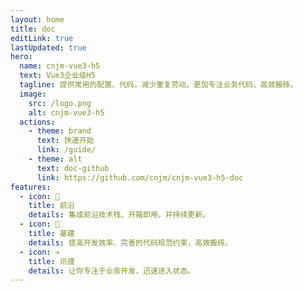 ```yaml
---
layout: home
title: doc
editLink: true
lastUpdated: true
hero:
  name: cnjm-vue3-h5
  text: Vue3企业级H5
  tagline: 提供常用的配置、代码，减少重复劳动，更加专注业务代码，高效搬砖。
  image:
    src: /logo.png
    alt: cnjm-vue3-h5
  actions:
    - theme: brand
      text: 快速开始
      link: /guide/
    - theme: alt
      text: doc-github
      link: https://github.com/cnjm/cnjm-vue3-h5-doc
features:
  - icon: 🔮
    title: 前沿
    details: 集成前沿技术栈、开箱即用，并持续更新。
  - icon: 🧱
    title: 基建
    details: 提高开发效率、完善的代码规范约束，高效搬砖。
  - icon: ✈️
    title: 讯捷
    details: 让你专注于业务开发，迅速进入状态。
---
```

